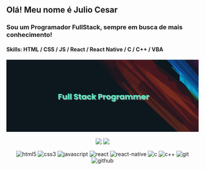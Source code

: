 ## Olá! Meu nome é Julio Cesar 
### Sou um Programador FullStack, sempre em busca de mais conhecimento!
#### Skills: HTML / CSS / JS / React / React Native / C / C++ / VBA

![](https://github.com/Julio5G/Julio5G/blob/main/Banner.png)

<p align = "center">
  <img src="https://github-readme-stats.vercel.app/api?username=julio5g&show_icons=true&theme=radical" width = 400>
  <img src="https://github-readme-stats.vercel.app/api/top-langs/?username=julio5g&layout=compact&theme=radical" width = 400>
</p>

<p align="center">
	<img src="https://img.shields.io/badge/html5-%23E34F26.svg?style=for-the-badge&logo=html5&logoColor=white" alt="html5">
	<img src="https://img.shields.io/badge/css3-%231572B6.svg?style=for-the-badge&logo=css3&logoColor=white" alt="css3">
	<img src="https://img.shields.io/badge/javascript-%23323330.svg?style=for-the-badge&logo=javascript&logoColor=%23F7DF1E" alt="javascript">
	<img src="https://img.shields.io/badge/react-%2320232a.svg?style=for-the-badge&logo=react&logoColor=%2361DAFB" alt="react">
	<img src="https://img.shields.io/badge/react_native-%2320232a.svg?style=for-the-badge&logo=react&logoColor=%2361DAFB" alt="react-native">
	<img src="https://img.shields.io/badge/c-%2300599C.svg?style=for-the-badge&logo=c&logoColor=white" alt="c">
	<img src="https://img.shields.io/badge/c++-%2300599C.svg?style=for-the-badge&logo=c%2B%2B&logoColor=white" alt="c++">
	<img src="https://img.shields.io/badge/git-%23F05033.svg?style=for-the-badge&logo=git&logoColor=white" alt="git">
	<img src="https://img.shields.io/badge/github-%23121011.svg?style=for-the-badge&logo=github&logoColor=white" alt="github">
</p>

